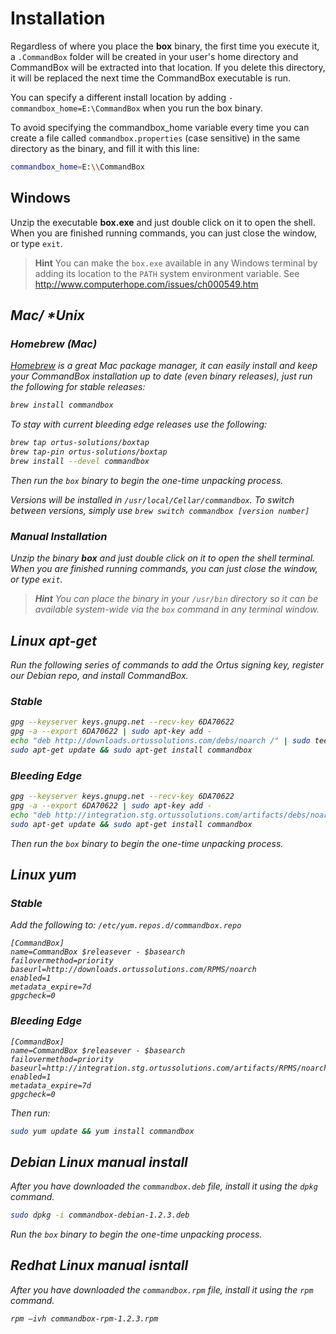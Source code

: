 # Installation

Regardless of where you place the **box** binary, the first time you execute
it, a `.CommandBox` folder will be created in your user's home
directory and CommandBox will be extracted into that location. If you
delete this directory, it will be replaced the next time the CommandBox
executable is run. 

You can specify a different install location by adding `-commandbox_home=E:\CommandBox` when you run the box binary.

To avoid specifying the commandbox_home variable every time you can create a file 
called `commandbox.properties` (case sensitive) in the same directory as 
the binary, and fill it with this line: 

```bash
commandbox_home=E:\\CommandBox 
```

## <i class="fa fa-windows"></i> Windows

Unzip the executable **box.exe** and just double click on it to open the
shell. When you are finished running commands, you can just close the
window, or type `exit`.

>**Hint** You can make the `box.exe` available in any Windows
terminal by adding its location to the `PATH` system environment
variable. See http://www.computerhope.com/issues/ch000549.htm


## <i class="fa fa-apple" /> Mac/ <i class="fa fa-linux" /> \*Unix

### Homebrew (Mac)

[Homebrew](http://brew.sh) is a great Mac package manager, it can easily install and keep
your CommandBox installation up to date (even binary releases), just run the following for stable releases:

```bash
brew install commandbox
```

To stay with current bleeding edge releases use the following:

```bash
brew tap ortus-solutions/boxtap
brew tap-pin ortus-solutions/boxtap
brew install --devel commandbox
```

Then run the `box` binary to begin the one-time unpacking process.

Versions will be installed in `/usr/local/Cellar/commandbox`.  To switch between versions, simply use `brew switch commandbox [version number]`


### Manual Installation

Unzip the binary **box** and just double click on it to open the shell terminal.
When you are finished running commands, you can just close the window,
or type `exit`.

>**Hint** You can place the binary in your `/usr/bin` directory so it can
be available system-wide via the `box` command in any terminal
window.



## Linux apt-get

Run the following series of commands to add the Ortus signing key, register our Debian repo, and install CommandBox.

### Stable
```bash
gpg --keyserver keys.gnupg.net --recv-key 6DA70622
gpg -a --export 6DA70622 | sudo apt-key add -
echo "deb http://downloads.ortussolutions.com/debs/noarch /" | sudo tee -a /etc/apt/sources.list.d/commandbox.list
sudo apt-get update && sudo apt-get install commandbox
```

### Bleeding Edge
```bash
gpg --keyserver keys.gnupg.net --recv-key 6DA70622
gpg -a --export 6DA70622 | sudo apt-key add -
echo "deb http://integration.stg.ortussolutions.com/artifacts/debs/noarch /" | sudo tee -a /etc/apt/sources.list.d/commandbox.list
sudo apt-get update && sudo apt-get install commandbox
```

Then run the `box` binary to begin the one-time unpacking process.

## Linux yum

### Stable

Add the following to: `/etc/yum.repos.d/commandbox.repo`

```
[CommandBox]
name=CommandBox $releasever - $basearch
failovermethod=priority
baseurl=http://downloads.ortussolutions.com/RPMS/noarch
enabled=1
metadata_expire=7d
gpgcheck=0
```

### Bleeding Edge

```
[CommandBox]
name=CommandBox $releasever - $basearch
failovermethod=priority
baseurl=http://integration.stg.ortussolutions.com/artifacts/RPMS/noarch
enabled=1
metadata_expire=7d
gpgcheck=0
```

Then run:

```bash
sudo yum update && yum install commandbox
```

## Debian Linux manual install

After you have downloaded the `commandbox.deb` file, install it using the `dpkg`
command.

```bash
sudo dpkg -i commandbox-debian-1.2.3.deb
```

Run the `box` binary to begin the one-time unpacking process.

## Redhat Linux manual isntall

After you have downloaded the `commandbox.rpm` file, install it using the `rpm`
command.

```bash
rpm –ivh commandbox-rpm-1.2.3.rpm
```


  [1]: http://www.computerhope.com/issues/ch000549.htm
